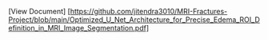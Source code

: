 [View Document] [https://github.com/jitendra3010/MRI-Fractures-Project/blob/main/Optimized_U_Net_Architecture_for_Precise_Edema_ROI_Definition_in_MRI_Image_Segmentation.pdf]
